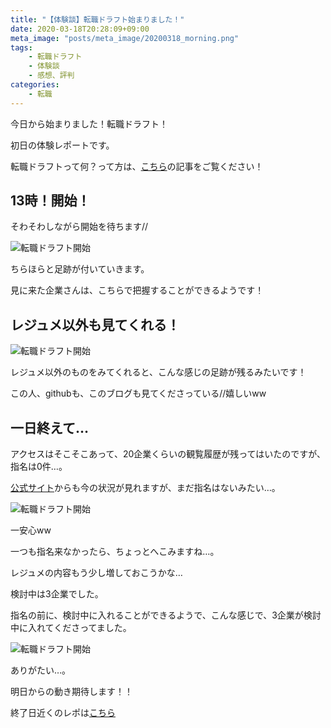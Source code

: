 ```yaml
---
title: "【体験談】転職ドラフト始まりました！"
date: 2020-03-18T20:28:09+09:00
meta_image: "posts/meta_image/20200318_morning.png"
tags: 
    - 転職ドラフト
    - 体験談
    - 感想、評判
categories: 
    - 転職
---
```


今日から始まりました！転職ドラフト！

初日の体験レポートです。

転職ドラフトって何？って方は、[こちら](../20200317_morning/)の記事をご覧ください！

## 13時！開始！

そわそわしながら開始を待ちます//

![転職ドラフト開始](../img/draft-start1.jpg)

ちらほらと足跡が付いていきます。

見に来た企業さんは、こちらで把握することができるようです！

## レジュメ以外も見てくれる！

![転職ドラフト開始](../img/draft-start2.png)

レジュメ以外のものをみてくれると、こんな感じの足跡が残るみたいです！

この人、githubも、このブログも見てくださっている//嬉しいww

## 一日終えて…

アクセスはそこそこあって、20企業くらいの観覧履歴が残ってはいたのですが、指名は0件…。

[公式サイト](https://job-draft.jp/)からも今の状況が見れますが、まだ指名はないみたい…。

![転職ドラフト開始](../img/draft-start3.png)

一安心ww

一つも指名来なかったら、ちょっとへこみますね…。

レジュメの内容もう少し増しておこうかな…

検討中は3企業でした。

指名の前に、検討中に入れることができるようで、こんな感じで、3企業が検討中に入れてくださってました。

![転職ドラフト開始](../img/draft-start4.png)

ありがたい…。

明日からの動き期待します！！

終了日近くのレポは[こちら](../20200331_morning/)